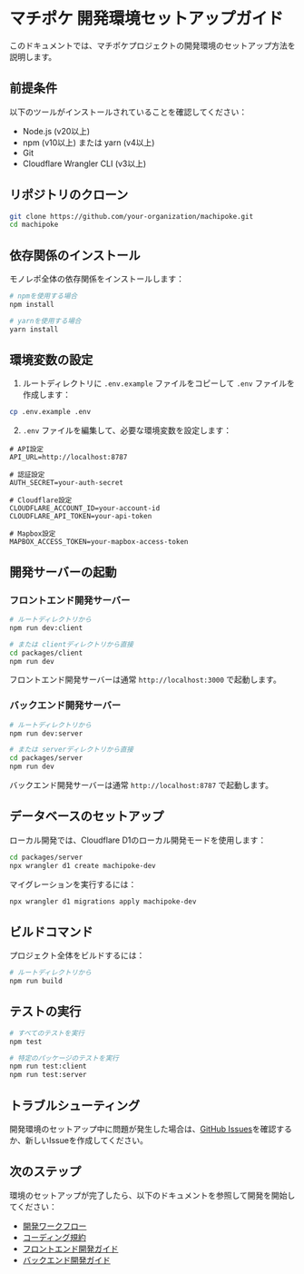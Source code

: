 # マチポケ 開発環境セットアップガイド

このドキュメントでは、マチポケプロジェクトの開発環境のセットアップ方法を説明します。

## 前提条件

以下のツールがインストールされていることを確認してください：

- Node.js (v20以上)
- npm (v10以上) または yarn (v4以上)
- Git
- Cloudflare Wrangler CLI (v3以上)

## リポジトリのクローン

```bash
git clone https://github.com/your-organization/machipoke.git
cd machipoke
```

## 依存関係のインストール

モノレポ全体の依存関係をインストールします：

```bash
# npmを使用する場合
npm install

# yarnを使用する場合
yarn install
```

## 環境変数の設定

1. ルートディレクトリに `.env.example` ファイルをコピーして `.env` ファイルを作成します：

```bash
cp .env.example .env
```

2. `.env` ファイルを編集して、必要な環境変数を設定します：

```
# API設定
API_URL=http://localhost:8787

# 認証設定
AUTH_SECRET=your-auth-secret

# Cloudflare設定
CLOUDFLARE_ACCOUNT_ID=your-account-id
CLOUDFLARE_API_TOKEN=your-api-token

# Mapbox設定
MAPBOX_ACCESS_TOKEN=your-mapbox-access-token
```

## 開発サーバーの起動

### フロントエンド開発サーバー

```bash
# ルートディレクトリから
npm run dev:client

# または clientディレクトリから直接
cd packages/client
npm run dev
```

フロントエンド開発サーバーは通常 `http://localhost:3000` で起動します。

### バックエンド開発サーバー

```bash
# ルートディレクトリから
npm run dev:server

# または serverディレクトリから直接
cd packages/server
npm run dev
```

バックエンド開発サーバーは通常 `http://localhost:8787` で起動します。

## データベースのセットアップ

ローカル開発では、Cloudflare D1のローカル開発モードを使用します：

```bash
cd packages/server
npx wrangler d1 create machipoke-dev
```

マイグレーションを実行するには：

```bash
npx wrangler d1 migrations apply machipoke-dev
```

## ビルドコマンド

プロジェクト全体をビルドするには：

```bash
# ルートディレクトリから
npm run build
```

## テストの実行

```bash
# すべてのテストを実行
npm test

# 特定のパッケージのテストを実行
npm run test:client
npm run test:server
```

## トラブルシューティング

開発環境のセットアップ中に問題が発生した場合は、[GitHub Issues](https://github.com/your-organization/machipoke/issues)を確認するか、新しいIssueを作成してください。

## 次のステップ

環境のセットアップが完了したら、以下のドキュメントを参照して開発を開始してください：

- [開発ワークフロー](./workflow.md)
- [コーディング規約](./coding-standards.md)
- [フロントエンド開発ガイド](./frontend-guide.md)
- [バックエンド開発ガイド](./backend-guide.md)
